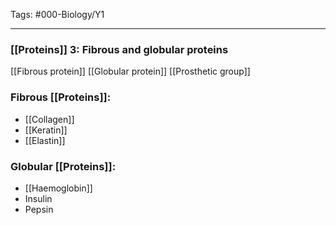 Tags: #000-Biology/Y1

---
### [[Proteins]] 3: Fibrous and globular proteins
[[Fibrous protein]]
[[Globular protein]]
[[Prosthetic group]]

### Fibrous [[Proteins]]:
- [[Collagen]]
- [[Keratin]]
- [[Elastin]]

### Globular [[Proteins]]:
- [[Haemoglobin]]
- Insulin
- Pepsin

